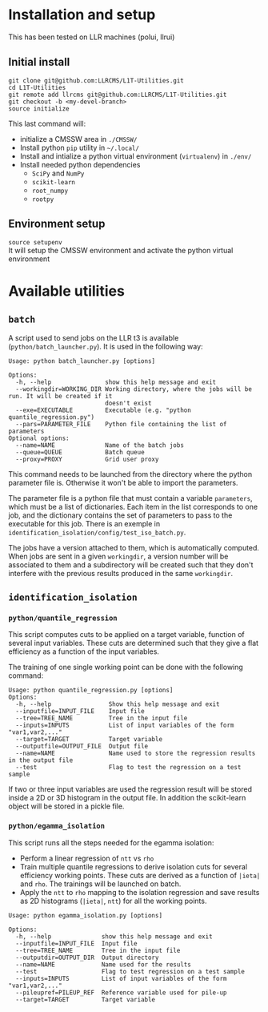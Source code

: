 # Installation and setup
This has been tested on LLR machines (polui, llrui)  

## Initial install
```
git clone git@github.com:LLRCMS/L1T-Utilities.git
cd L1T-Utilities 
git remote add llrcms git@github.com:LLRCMS/L1T-Utilities.git
git checkout -b <my-devel-branch>
source initialize 
```

This last command will:
* initialize a CMSSW area in `./CMSSW/`
* Install python `pip` utility in `~/.local/`
* Install and intialize a python virtual environment (`virtualenv`) in `./env/`
* Install needed python dependencies
  * `SciPy` and `NumPy`
  * `scikit-learn`
  * `root_numpy`
  * `rootpy`

## Environment setup
`source setupenv`  
It will setup the CMSSW environment and activate the python virtual environment  

# Available utilities
## `batch`
A script used to send jobs on the LLR t3 is available (`python/batch_launcher.py`). It is used in the following way:
```
Usage: python batch_launcher.py [options]

Options:
  -h, --help               show this help message and exit
  --workingdir=WORKING_DIR Working directory, where the jobs will be run. It will be created if it
                           doesn't exist
  --exe=EXECUTABLE         Executable (e.g. "python quantile_regression.py")
  --pars=PARAMETER_FILE    Python file containing the list of parameters
Optional options:
  --name=NAME              Name of the batch jobs
  --queue=QUEUE            Batch queue
  --proxy=PROXY            Grid user proxy
```
This command needs to be launched from the directory where the python parameter file is. Otherwise it won't be able to import the parameters.   

The parameter file is a python file that must contain a variable `parameters`, which must be a list of dictionaries. Each item in the list corresponds to one job, and the dictionary contains the set of parameters to pass to the executable for this job. There is an exemple in `identification_isolation/config/test_iso_batch.py`.   

The jobs have a version attached to them, which is automatically computed. When jobs are sent in a given `workingdir`, a version number will be associated to them and a subdirectory will be created such that they don't interfere with the previous results produced in the same `workingdir`.


## `identification_isolation`
### `python/quantile_regression`
This script computes cuts to be applied on a target variable, function of several input variables. These cuts are determined such that they give a flat efficiency as a function of the input variables.  

The training of one single working point can be done with the following command:
```
Usage: python quantile_regression.py [options]
Options:
  -h, --help                Show this help message and exit
  --inputfile=INPUT_FILE    Input file
  --tree=TREE_NAME          Tree in the input file
  --inputs=INPUTS           List of input variables of the form "var1,var2,..."
  --target=TARGET           Target variable
  --outputfile=OUTPUT_FILE  Output file
  --name=NAME               Name used to store the regression results in the output file
  --test                    Flag to test the regression on a test sample
```
If two or three input variables are used the regression result will be stored inside a 2D or 3D histogram in the output file. In addition the scikit-learn object will be stored in a pickle file.

### `python/egamma_isolation`
This script runs all the steps needed for the egamma isolation:
* Perform a linear regression of `ntt` vs `rho`
* Train multiple quantile regressions to derive isolation cuts for several efficiency working points. These cuts are derived as a function of `|ieta|` and `rho`. The trainings will be launched on batch.
* Apply the `ntt` to `rho` mapping to the isolation regression and save results as 2D histograms (`|ieta|`, `ntt`) for all the working points.   

```
Usage: python egamma_isolation.py [options]

Options:
  -h, --help              show this help message and exit
  --inputfile=INPUT_FILE  Input file
  --tree=TREE_NAME        Tree in the input file
  --outputdir=OUTPUT_DIR  Output directory
  --name=NAME             Name used for the results
  --test                  Flag to test regression on a test sample
  --inputs=INPUTS         List of input variables of the form "var1,var2,..."
  --pileupref=PILEUP_REF  Reference variable used for pile-up
  --target=TARGET         Target variable
```


